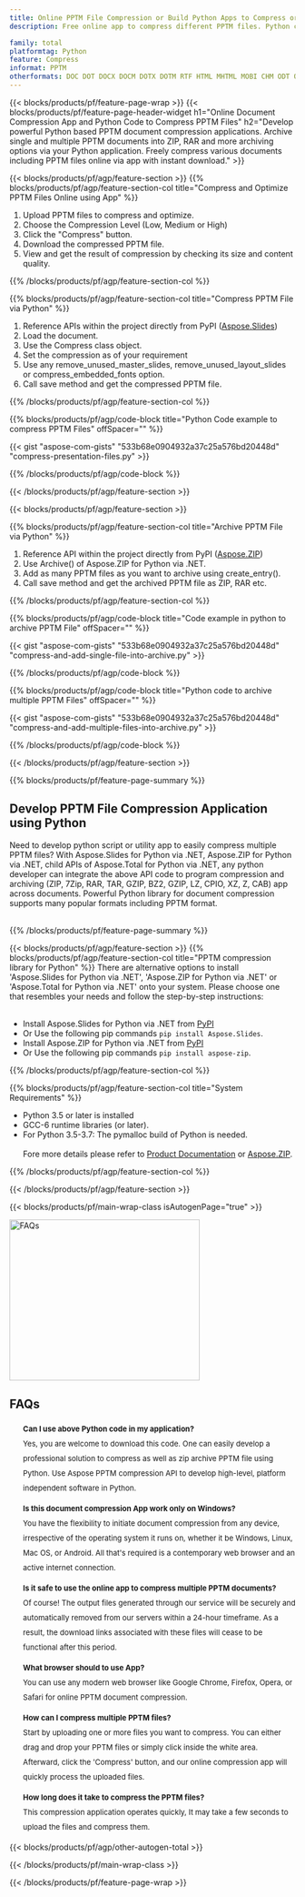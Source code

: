 ```yaml
---
title: Online PPTM File Compression or Build Python Apps to Compress or Archive PPTM Files
description: Free online app to compress different PPTM files. Python compression and archiving library code for PPTM documents. 

family: total
platformtag: Python
feature: Compress
informat: PPTM
otherformats: DOC DOT DOCX DOCM DOTX DOTM RTF HTML MHTML MOBI CHM ODT OTT TXT MD PDF EPUB CGM TEX MHT PCL PS SVG XML XPS XSLFO XLS XLSX XLSB XLSM XLT XLTX XLTM CSV TSV TXT ODS SXC FODS PPT POL PPS PPTX POTX PPSX PPTM PPSM POTM ODP OTP BMP GIF DICOM DJVU DNG EMF JPEG JPG ODG PNG APNG TIFF DIB EPS WEBP WMF CDR CMX EMZ WMZ TGA SVGZ
---
```

{{< blocks/products/pf/feature-page-wrap >}}
{{< blocks/products/pf/feature-page-header-widget h1="Online Document Compression App and Python Code to Compress PPTM Files" h2="Develop powerful Python based PPTM document compression applications. Archive single and multiple PPTM documents into ZIP, RAR and more archiving options via your Python application. Freely compress various documents including PPTM files online via app with instant download." >}}




{{< blocks/products/pf/agp/feature-section >}}
{{% blocks/products/pf/agp/feature-section-col title="Compress and Optimize PPTM Files Online using App" %}}

1. Upload PPTM files to compress and optimize.
1. Choose the Compression Level (Low, Medium or High)
1. Click the "Compress" button.
1. Download the compressed PPTM file.
1. View and get the result of compression by checking its size and content quality.

{{% /blocks/products/pf/agp/feature-section-col %}}

{{% blocks/products/pf/agp/feature-section-col title="Compress PPTM File via Python" %}}

1. Reference APIs within the project directly from PyPI ([Aspose.Slides](https://pypi.org/project/Aspose.Slides/)) 
1. Load the document.
1. Use the Compress class object.
1. Set the compression as of your requirement 
1. Use any remove_unused_master_slides, remove_unused_layout_slides or compress_embedded_fonts option.
1. Call save method and get the compressed PPTM file.

{{% /blocks/products/pf/agp/feature-section-col %}}

{{% blocks/products/pf/agp/code-block title="Python Code example to compress PPTM Files" offSpacer="" %}}

{{< gist "aspose-com-gists" "533b68e0904932a37c25a576bd20448d" "compress-presentation-files.py" >}}

{{% /blocks/products/pf/agp/code-block %}}

{{< /blocks/products/pf/agp/feature-section >}}

{{< blocks/products/pf/agp/feature-section >}}

{{% blocks/products/pf/agp/feature-section-col title="Archive PPTM File via Python" %}}

1. Reference API within the project directly from PyPI ([Aspose.ZIP](https://pypi.org/project/aspose-zip/)) 
1. Use Archive() of Aspose.ZIP for Python via .NET.
1. Add as many PPTM files as you want to archive using create_entry().
1. Call save method and get the archived PPTM file as ZIP, RAR etc.

{{% /blocks/products/pf/agp/feature-section-col %}}

{{% blocks/products/pf/agp/code-block title="Code example in python to archive PPTM File" offSpacer="" %}}

{{< gist "aspose-com-gists" "533b68e0904932a37c25a576bd20448d" "compress-and-add-single-file-into-archive.py" >}}

{{% /blocks/products/pf/agp/code-block %}}

{{% blocks/products/pf/agp/code-block title="Python code to archive multiple PPTM Files" offSpacer="" %}}

{{< gist "aspose-com-gists" "533b68e0904932a37c25a576bd20448d" "compress-and-add-multiple-files-into-archive.py" >}}

{{% /blocks/products/pf/agp/code-block %}}

{{< /blocks/products/pf/agp/feature-section >}}

{{% blocks/products/pf/feature-page-summary %}}


<h2>Develop PPTM File Compression Application using Python</h2>

Need to develop python script or utility app to easily compress multiple PPTM files? With Aspose.Slides for Python via .NET, Aspose.ZIP for Python via .NET, child APIs of Aspose.Total for Python via .NET, any python developer can integrate the above API code to program compression and archiving (ZIP, 7Zip, RAR, TAR, GZIP, BZ2, GZIP, LZ, CPIO, XZ, Z, CAB) app across documents. Powerful Python library for document compression supports many popular formats including PPTM format.<br /><br />

{{% /blocks/products/pf/feature-page-summary %}}

{{< blocks/products/pf/agp/feature-section >}}
{{% blocks/products/pf/agp/feature-section-col title="PPTM compression library for Python" %}}
There are alternative options to install 'Aspose.Slides for Python via .NET', 'Aspose.ZIP for Python via .NET' or 'Aspose.Total for Python via .NET' onto your system. Please choose one that resembles your needs and follow the step-by-step instructions:<br /><br />

- Install Aspose.Slides for Python via .NET from [PyPI](https://pypi.org/project/Aspose.Slides/)
- Or Use the following pip commands ```pip install Aspose.Slides```.
- Install Aspose.ZIP for Python via .NET from [PyPI](https://pypi.org/project/aspose-zip/)
- Or Use the following pip commands ```pip install aspose-zip```.

{{% /blocks/products/pf/agp/feature-section-col %}}

{{% blocks/products/pf/agp/feature-section-col title="System Requirements" %}}

- Python 3.5 or later is installed
- GCC-6 runtime libraries (or later).
- For Python 3.5-3.7: The pymalloc build of Python is needed.
<br /><br />
Fore more details please refer to [Product Documentation](https://docs.aspose.com/slides/python-net/system-requirements/) or [Aspose.ZIP](https://docs.aspose.com/zip/python-net/system-requirements/).

{{% /blocks/products/pf/agp/feature-section-col %}}

{{< /blocks/products/pf/agp/feature-section >}}

{{< blocks/products/pf/main-wrap-class isAutogenPage="true" >}}

<style>.howtolist li{margin-right: 0!important;line-height: 26px;position: relative;margin-bottom: 10px;font-size: 13px;list-style-type: none;}</style>
<div class="col-md-12 tl bg-gray-dark howtolist section">
  <a class="anchor" name="faqpage"></a>
  <div class="container tl dflex" itemscope="" itemtype="https://schema.org/FAQPage">
      <div class="col-md-4 howtosectiongfx">
          <img class="social-panel-hide-on-mobile" src="https://www.groupdocs.cloud/templates/brand/images/groupdocs/conversion/groupdocs_conversion-brand.png" alt="FAQs" width="335" height="283">
      </div>
      <div class="howtosection col-md-8">
          <div>
              <h2>FAQs</h2>
               <ul>
                  <li itemscope="" itemprop="mainEntity" itemtype="https://schema.org/Question">
                      <div>
                          <span itemprop="name"><b>Can I use above Python code in my application?</b></span>
                      </div>
                      <div itemscope="" itemprop="acceptedAnswer" itemtype="https://schema.org/Answer">
                          <span itemprop="text">Yes, you are welcome to download this code. One can easily develop a professional solution to compress as well as zip archive PPTM file using Python. Use Aspose PPTM compression API to develop high-level, platform independent software in Python.</span>
                      </div>
                  </li>
                  <li itemscope="" itemprop="mainEntity" itemtype="https://schema.org/Question">
                      <div>
                          <span itemprop="name"><b>Is this document compression App work only on Windows?</b></span>
                      </div>
                      <div itemscope="" itemprop="acceptedAnswer" itemtype="https://schema.org/Answer">
                          <span itemprop="text">You have the flexibility to initiate document compression from any device, irrespective of the operating system it runs on, whether it be Windows, Linux, Mac OS, or Android. All that's required is a contemporary web browser and an active internet connection.</span>
                      </div>
                  </li>
                  <li itemscope="" itemprop="mainEntity" itemtype="https://schema.org/Question">
                      <div>
                          <span itemprop="name"><b>Is it safe to use the online app to compress multiple PPTM documents?</b></span>
                      </div>
                      <div itemscope="" itemprop="acceptedAnswer" itemtype="https://schema.org/Answer">
                          <span itemprop="text">Of course! The output files generated through our service will be securely and automatically removed from our servers within a 24-hour timeframe. As a result, the download links associated with these files will cease to be functional after this period.</span>
                      </div>
                  </li>                 
                  <li itemscope="" itemprop="mainEntity" itemtype="https://schema.org/Question">
                      <div>
                          <span itemprop="name"><b>What browser should to use App?</b></span>
                      </div>
                      <div itemscope="" itemprop="acceptedAnswer" itemtype="https://schema.org/Answer">
                          <span itemprop="text">You can use any modern web browser like Google Chrome, Firefox, Opera, or Safari for online PPTM document compression.</span>
                      </div>
                  </li>
 		  <li itemscope="" itemprop="mainEntity" itemtype="https://schema.org/Question">
                      <div>
                          <span itemprop="name"><b>How can I compress multiple PPTM files?</b></span>
                      </div>
                      <div itemscope="" itemprop="acceptedAnswer" itemtype="https://schema.org/Answer">
                          <span itemprop="text">Start by uploading one or more files you want to compress. You can either drag and drop your PPTM files or simply click inside the white area. Afterward, click the 'Compress' button, and our online compression app will quickly process the uploaded files.</span>
                      </div>
                  </li>
 		  <li itemscope="" itemprop="mainEntity" itemtype="https://schema.org/Question">
                      <div>
                          <span itemprop="name"><b>How long does it take to compress the PPTM files?</b></span>
                      </div>
                      <div itemscope="" itemprop="acceptedAnswer" itemtype="https://schema.org/Answer">
                          <span itemprop="text">This compression application operates quickly, It may take a few seconds to upload the files and compress them.</span>
                      </div>
                  </li>
              </ul>
          </div>
      </div>
  </div>

{{< blocks/products/pf/agp/other-autogen-total >}}

{{< /blocks/products/pf/main-wrap-class >}}

{{< /blocks/products/pf/feature-page-wrap >}}